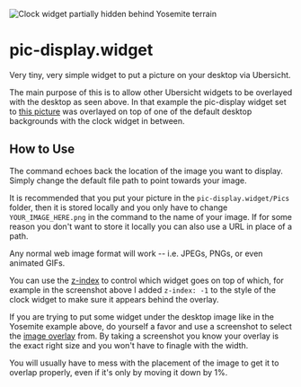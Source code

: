 ![Clock widget partially hidden behind Yosemite terrain](Example/Screenshot-Final.png "The pic being displayed here is the terrain from the desktop background; thus giving the effect of the clock being behind the landscape.")

# pic-display.widget
Very tiny, very simple widget to put a picture on your desktop via Ubersicht.

The main purpose of this is to allow other Ubersicht widgets to be overlayed with the desktop as seen above. In that example the pic-display widget set to [this picture](Example/Picture-To-Overlay.png) was overlayed on top of one of the default desktop backgrounds with the clock widget in between.

## How to Use

The command echoes back the location of the image you want to display. Simply change the default file path to point towards your image.

It is recommended that you put your picture in the `pic-display.widget/Pics` folder, then it is stored locally and you only have to change `YOUR_IMAGE_HERE.png` in the command to the name of your image. If for some reason you don't want to store it locally you can also use a URL in place of a path.

Any normal web image format will work -- i.e. JPEGs, PNGs, or even animated GIFs.

You can use the [z-index](http://www.w3schools.com/cssref/pr_pos_z-index.asp) to control which widget goes on top of which, for example in the screenshot above I added `z-index: -1` to the style of the clock widget to make sure it appears behind the overlay.

If you are trying to put some widget under the desktop image like in the Yosemite example above, do yourself a favor and use a screenshot to select the [image overlay](Example/Picture-To-Overlay.png) from. By taking a screenshot you know your overlay is the exact right size and you won't have to finagle with the width.

You will usually have to mess with the placement of the image to get it to overlap properly, even if it's only by moving it down by 1%.

